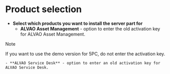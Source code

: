 # Product selection

- **Select which products you want to install the server part for**
    - **ALVAO Asset Management** - option to enter the old activation key for ALVAO Asset Management.   
> [!NOTE]
> If you want to use the demo version for 5PC, do not enter the activation key.

    - **ALVAO Service Desk** - option to enter an old activation key for ALVAO Service Desk.
